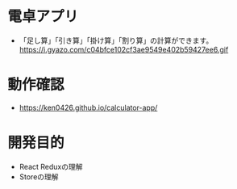 # 電卓アプリ
- 「足し算」「引き算」「掛け算」「割り算」の計算ができます。
https://i.gyazo.com/c04bfce102cf3ae9549e402b59427ee6.gif

# 動作確認
- https://ken0426.github.io/calculator-app/

# 開発目的
- React Reduxの理解
- Storeの理解